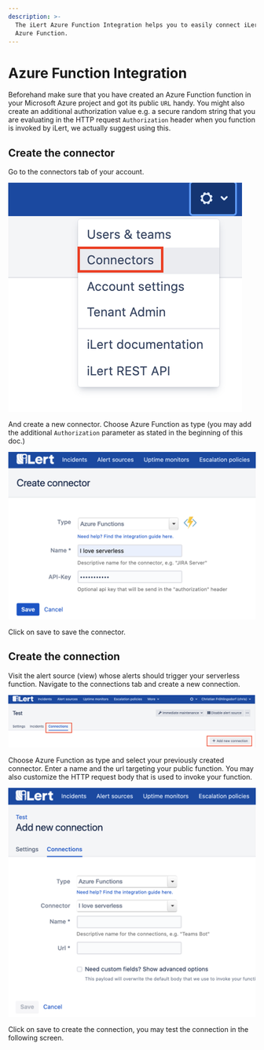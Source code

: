 ```yaml
---
description: >-
  The iLert Azure Function Integration helps you to easily connect iLert with
  Azure Function.
---
```


# Azure Function Integration

Beforehand make sure that you have created an Azure Function function in your Microsoft Azure project and got its public `URL` handy. You might also create an additional authorization value e.g. a secure random string that you are evaluating in the HTTP request `Authorization` header when you function is invoked by iLert, we actually suggest using this.

## Create the connector <a href="#connector" id="connector"></a>

Go to the connectors tab of your account.

![](<../.gitbook/assets/s1 (1).png>)

And create a new connector. Choose Azure Function as type (you may add the additional `Authorization` parameter as stated in the beginning of this doc.)

![](<../.gitbook/assets/s2 (1).png>)

Click on save to save the connector.

## Create the connection <a href="#connection" id="connection"></a>

Visit the alert source (view) whose alerts should trigger your serverless function. Navigate to the connections tab and create a new connection.

![](<../.gitbook/assets/s3 (2).png>)

Choose Azure Function as type and select your previously created connector. Enter a name and the url targeting your public function. You may also customize the HTTP request body that is used to invoke your function.

![](<../.gitbook/assets/s4 (1).png>)

Click on save to create the connection, you may test the connection in the following screen.
